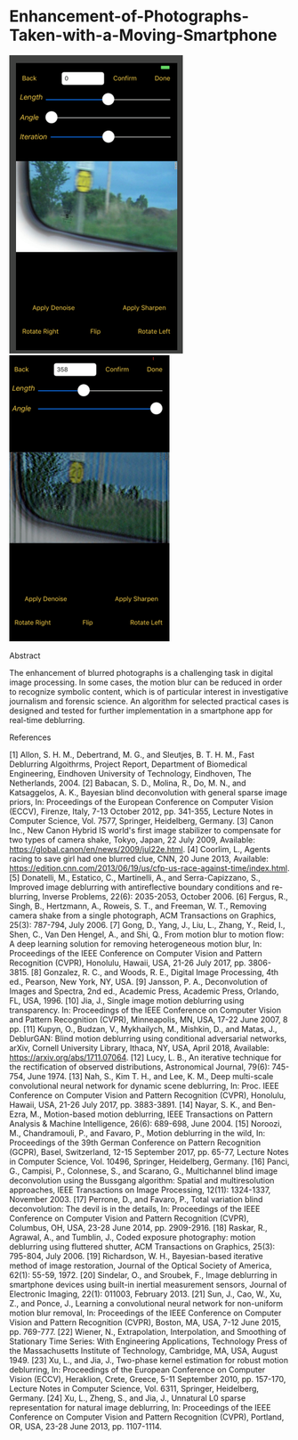 # Enhancement-of-Photographs-Taken-with-a-Moving-Smartphone


![alt text](https://github.com/jeromepan/Enhancement-of-Photographs-Taken-with-a-Moving-Smartphone/blob/master/1.png) 
![alt text](https://github.com/jeromepan/Enhancement-of-Photographs-Taken-with-a-Moving-Smartphone/blob/master/2.png)

Abstract

  The enhancement of blurred photographs is a challenging task in digital image processing. In some cases, the motion blur can be reduced in order to recognize symbolic content, which is of particular interest in investigative journalism and forensic science. An algorithm for selected practical cases is designed and tested for further implementation in a smartphone app for real-time deblurring.

References

[1]	Allon, S. H. M., Debertrand, M. G., and Sleutjes, B. T. H. M., Fast Deblurring Algoithrms, Project Report, Department of Biomedical Engineering, Eindhoven University of Technology, Eindhoven, The Netherlands, 2004.
[2]	Babacan, S. D., Molina, R., Do, M. N., and Katsaggelos, A. K., Bayesian blind deconvolution with general sparse image priors, In: Proceedings of the European Conference on Computer Vision (ECCV), Firenze, Italy, 7-13 October 2012, pp. 341-355, Lecture Notes in Computer Science, Vol. 7577, Springer, Heidelberg, Germany.
[3]	Canon Inc., New Canon Hybrid IS world's first image stabilizer to compensate for two types of camera shake, Tokyo, Japan, 22 July 2009, Available: <https://global.canon/en/news/2009/jul22e.html>.
[4]	Coorlim, L., Agents racing to save girl had one blurred clue, CNN, 20 June 2013, Available: <https://edition.cnn.com/2013/06/19/us/cfp-us-race-against-time/index.html>.
[5]	Donatelli, M., Estatico, C., Martinelli, A., and Serra-Capizzano, S., Improved image deblurring with antireflective boundary conditions and re-blurring, Inverse Problems, 22(6): 2035-2053, October 2006.
[6]	Fergus, R., Singh, B., Hertzmann, A., Roweis, S. T., and Freeman, W. T., Removing camera shake from a single photograph, ACM Transactions on Graphics, 25(3): 787-794, July 2006.
[7]	Gong, D., Yang, J., Liu, L., Zhang, Y., Reid, I., Shen, C., Van Den Hengel, A., and Shi, Q., From motion blur to motion flow: A deep learning solution for removing heterogeneous motion blur, In: Proceedings of the IEEE Conference on Computer Vision and Pattern Recognition (CVPR), Honolulu, Hawaii, USA, 21-26 July 2017, pp. 3806-3815.
[8]	Gonzalez, R. C., and Woods, R. E., Digital Image Processing, 4th ed., Pearson, New York, NY, USA.
[9]	Jansson, P. A., Deconvolution of Images and Spectra, 2nd ed., Academic Press, Academic Press, Orlando, FL, USA, 1996.
[10]	Jia, J., Single image motion deblurring using transparency. In: Proceedings of the IEEE Conference on Computer Vision and Pattern Recognition (CVPR), Minneapolis, MN, USA, 17-22 June 2007, 8 pp.
[11]	Kupyn, O., Budzan, V., Mykhailych, M., Mishkin, D., and Matas, J., DeblurGAN: Blind motion deblurring using conditional adversarial networks, arXiv, Cornell University Library, Ithaca, NY, USA, April 2018, Available: <https://arxiv.org/abs/1711.07064>.
[12]	Lucy, L. B., An iterative technique for the rectification of observed distributions, Astronomical Journal, 79(6): 745-754, June 1974.
[13]	Nah, S., Kim T. H., and Lee, K. M., Deep multi-scale convolutional neural network for dynamic scene deblurring, In: Proc. IEEE Conference on Computer Vision and Pattern Recognition (CVPR), Honolulu, Hawaii, USA, 21-26 July 2017, pp. 3883-3891.
[14]	Nayar, S. K., and Ben-Ezra, M., Motion-based motion deblurring, IEEE Transactions on Pattern Analysis & Machine Intelligence, 26(6): 689-698, June 2004.
[15]	Noroozi, M., Chandramouli, P., and Favaro, P., Motion deblurring in the wild, In: Proceedings of the 39th German Conference on Pattern Recognition (GCPR), Basel, Switzerland, 12-15 September 2017, pp. 65-77, Lecture Notes in Computer Science, Vol. 10496, Springer, Heidelberg, Germany.
[16]	Panci, G., Campisi, P., Colonnese, S., and Scarano, G., Multichannel blind image deconvolution using the Bussgang algorithm: Spatial and multiresolution approaches, IEEE Transactions on Image Processing, 12(11): 1324-1337, November 2003.
[17]	Perrone, D., and Favaro, P., Total variation blind deconvolution: The devil is in the details, In: Proceedings of the IEEE Conference on Computer Vision and Pattern Recognition (CVPR), Columbus, OH, USA, 23-28 June 2014, pp. 2909-2916.
[18]	Raskar, R., Agrawal, A., and Tumblin, J., Coded exposure photography: motion deblurring using fluttered shutter, ACM Transactions on Graphics, 25(3): 795-804, July 2006.
[19]	Richardson, W. H., Bayesian-based iterative method of image restoration, Journal of the Optical Society of America, 62(1): 55-59, 1972.
[20]	Sindelar, O., and Sroubek, F., Image deblurring in smartphone devices using built-in inertial measurement sensors, Journal of Electronic Imaging, 22(1): 011003, February 2013.
[21]	Sun, J., Cao, W., Xu, Z., and Ponce, J., Learning a convolutional neural network for non-uniform motion blur removal, In: Proceedings of the IEEE Conference on Computer Vision and Pattern Recognition (CVPR), Boston, MA, USA, 7-12 June 2015, pp. 769-777.
[22]	Wiener, N., Extrapolation, Interpolation, and Smoothing of Stationary Time Series: With Engineering Applications, Technology Press of the Massachusetts Institute of Technology, Cambridge, MA, USA, August 1949.
[23]	Xu, L., and Jia, J., Two-phase kernel estimation for robust motion deblurring, In: Proceedings of the European Conference on Computer Vision (ECCV), Heraklion, Crete, Greece, 5-11 September 2010, pp. 157-170, Lecture Notes in Computer Science, Vol. 6311, Springer, Heidelberg, Germany.
[24]	Xu, L., Zheng, S., and Jia, J., Unnatural L0 sparse representation for natural image deblurring, In: Proceedings of the IEEE Conference on Computer Vision and Pattern Recognition (CVPR), Portland, OR, USA, 23-28 June 2013, pp. 1107-1114. 
